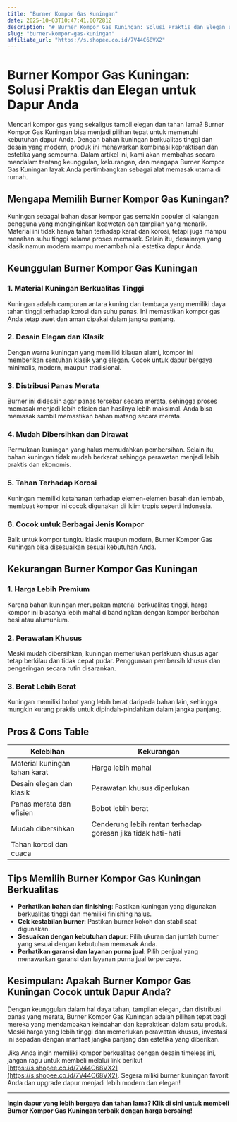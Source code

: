```yaml
---
title: "Burner Kompor Gas Kuningan"
date: 2025-10-03T10:47:41.007281Z
description: "# Burner Kompor Gas Kuningan: Solusi Praktis dan Elegan untuk Dapur Anda..."
slug: "burner-kompor-gas-kuningan"
affiliate_url: "https://s.shopee.co.id/7V44C68VX2"
---
```

# Burner Kompor Gas Kuningan: Solusi Praktis dan Elegan untuk Dapur Anda

Mencari kompor gas yang sekaligus tampil elegan dan tahan lama? Burner Kompor Gas Kuningan bisa menjadi pilihan tepat untuk memenuhi kebutuhan dapur Anda. Dengan bahan kuningan berkualitas tinggi dan desain yang modern, produk ini menawarkan kombinasi kepraktisan dan estetika yang sempurna. Dalam artikel ini, kami akan membahas secara mendalam tentang keunggulan, kekurangan, dan mengapa Burner Kompor Gas Kuningan layak Anda pertimbangkan sebagai alat memasak utama di rumah.

## Mengapa Memilih Burner Kompor Gas Kuningan?

Kuningan sebagai bahan dasar kompor gas semakin populer di kalangan pengguna yang menginginkan keawetan dan tampilan yang menarik. Material ini tidak hanya tahan terhadap karat dan korosi, tetapi juga mampu menahan suhu tinggi selama proses memasak. Selain itu, desainnya yang klasik namun modern mampu menambah nilai estetika dapur Anda.

## Keunggulan Burner Kompor Gas Kuningan

### 1. Material Kuningan Berkualitas Tinggi
Kuningan adalah campuran antara kuning dan tembaga yang memiliki daya tahan tinggi terhadap korosi dan suhu panas. Ini memastikan kompor gas Anda tetap awet dan aman dipakai dalam jangka panjang.

### 2. Desain Elegan dan Klasik
Dengan warna kuningan yang memiliki kilauan alami, kompor ini memberikan sentuhan klasik yang elegan. Cocok untuk dapur bergaya minimalis, modern, maupun tradisional.

### 3. Distribusi Panas Merata
Burner ini didesain agar panas tersebar secara merata, sehingga proses memasak menjadi lebih efisien dan hasilnya lebih maksimal. Anda bisa memasak sambil memastikan bahan matang secara merata.

### 4. Mudah Dibersihkan dan Dirawat
Permukaan kuningan yang halus memudahkan pembersihan. Selain itu, bahan kuningan tidak mudah berkarat sehingga perawatan menjadi lebih praktis dan ekonomis.

### 5. Tahan Terhadap Korosi
Kuningan memiliki ketahanan terhadap elemen-elemen basah dan lembab, membuat kompor ini cocok digunakan di iklim tropis seperti Indonesia.

### 6. Cocok untuk Berbagai Jenis Kompor
Baik untuk kompor tungku klasik maupun modern, Burner Kompor Gas Kuningan bisa disesuaikan sesuai kebutuhan Anda.

## Kekurangan Burner Kompor Gas Kuningan

### 1. Harga Lebih Premium
Karena bahan kuningan merupakan material berkualitas tinggi, harga kompor ini biasanya lebih mahal dibandingkan dengan kompor berbahan besi atau alumunium.

### 2. Perawatan Khusus
Meski mudah dibersihkan, kuningan memerlukan perlakuan khusus agar tetap berkilau dan tidak cepat pudar. Penggunaan pembersih khusus dan pengeringan secara rutin disarankan.

### 3. Berat Lebih Berat
Kuningan memiliki bobot yang lebih berat daripada bahan lain, sehingga mungkin kurang praktis untuk dipindah-pindahkan dalam jangka panjang.

## Pros & Cons Table

| Kelebihan                      | Kekurangan                        |
|--------------------------------|-----------------------------------|
| Material kuningan tahan karat | Harga lebih mahal                |
| Desain elegan dan klasik      | Perawatan khusus diperlukan      |
| Panas merata dan efisien       | Bobot lebih berat               |
| Mudah dibersihkan             | Cenderung lebih rentan terhadap goresan jika tidak hati-hati |
| Tahan korosi dan cuaca        |                                    |

## Tips Memilih Burner Kompor Gas Kuningan Berkualitas

- **Perhatikan bahan dan finishing**: Pastikan kuningan yang digunakan berkualitas tinggi dan memiliki finishing halus.
- **Cek kestabilan burner**: Pastikan burner kokoh dan stabil saat digunakan.
- **Sesuaikan dengan kebutuhan dapur**: Pilih ukuran dan jumlah burner yang sesuai dengan kebutuhan memasak Anda.
- **Perhatikan garansi dan layanan purna jual**: Pilih penjual yang menawarkan garansi dan layanan purna jual terpercaya.

## Kesimpulan: Apakah Burner Kompor Gas Kuningan Cocok untuk Dapur Anda?

Dengan keunggulan dalam hal daya tahan, tampilan elegan, dan distribusi panas yang merata, Burner Kompor Gas Kuningan adalah pilihan tepat bagi mereka yang mendambakan keindahan dan kepraktisan dalam satu produk. Meski harga yang lebih tinggi dan memerlukan perawatan khusus, investasi ini sepadan dengan manfaat jangka panjang dan estetika yang diberikan. 

Jika Anda ingin memiliki kompor berkualitas dengan desain timeless ini, jangan ragu untuk membeli melalui link berikut [https://s.shopee.co.id/7V44C68VX2](https://s.shopee.co.id/7V44C68VX2). Segera miliki burner kuningan favorit Anda dan upgrade dapur menjadi lebih modern dan elegan!

---

**Ingin dapur yang lebih bergaya dan tahan lama? Klik di sini untuk membeli Burner Kompor Gas Kuningan terbaik dengan harga bersaing!**